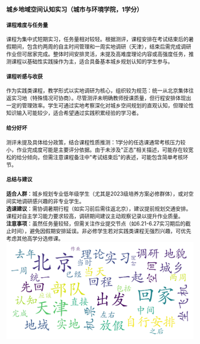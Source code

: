 ### 城乡地域空间认知实习（城市与环境学院，1学分）

#### 课程难度与任务量  
课程为集中式短期实习，任务量相对较轻。根据测评，课程安排在考试结束后的暑假期间，包含约两周的自主时间管理和一周实地调研（天津），结束后需完成调研作业但可居家完成。整体时间安排灵活，未提及高难度理论内容或高强度任务，推测课程以基础性实践操作为主，适合具备基本城乡规划认知的学生参与。

#### 课程听感与收获  
作为实践类课程，教学形式以实地调研为核心，组织较为规范：统一从北京集体往返实习地（特殊情况可协商）。尽管测评未明确教师授课质量，但行程安排体现出一定的管理效率。学生可通过实地考察深化对城乡空间规划的直观认知，但理论性知识输入可能较少，适合希望通过实践积累经验的学习者。

#### 给分好坏  
测评未提及具体给分政策，结合课程性质推测：1学分的任选课通常考核压力较小，作业完成度可能是主要评分依据。由于未涉及"正态"相关描述，可能存在较宽松的给分倾向，但需注意课程备注中"考试结束后"的表述，可能包含简单考核环节。

#### 总结与建议  
**适合人群**：城乡规划专业低年级学生（尤其是2023级培养方案必修群体），或对空间实地调研感兴趣的非专业学生。  
**选课建议**：需协调暑期行程（如实习前后需往返北京），建议提前规划交通安排。课程对自主学习能力要求较高，调研期间建议主动观察记录以提升作业质量。  
**注意事项**：虽然任务量较轻，但需关注作业提交节点（如6.21-6.27实习期后的截止时间），避免因假期安排延误。非必修学生若对实践类课程无强烈兴趣，可优先考虑其他高学分选修课。
![wordcloud](wordcloud.png)
